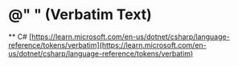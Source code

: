 # @" " (Verbatim Text)

\*\* C# [https://learn.microsoft.com/en-us/dotnet/csharp/language-reference/tokens/verbatim](https://learn.microsoft.com/en-us/dotnet/csharp/language-reference/tokens/verbatim)
